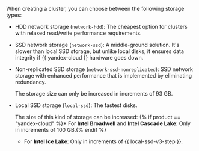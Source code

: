 When creating a cluster, you can choose between the following storage types:

* HDD network storage (`network-hdd`): The cheapest option for clusters with relaxed read/write performance requirements.
* SSD network storage (`network-ssd`): A middle-ground solution. It's slower than local SSD storage, but unlike local disks, it ensures data integrity if {{ yandex-cloud }} hardware goes down.
* Non-replicated SSD storage (`network-ssd-nonreplicated`): SSD network storage with enhanced performance that is implemented by eliminating redundancy.

  The storage size can only be increased in increments of 93 GB.

* Local SSD storage (`local-ssd`): The fastest disks.

  The size of this kind of storage can be increased:
    {% if product == "yandex-cloud" %}* For **Intel Broadwell** and **Intel Cascade Lake**: Only in increments of 100 GB.{% endif %}
    * For **Intel Ice Lake**: Only in increments of {{ local-ssd-v3-step }}.
